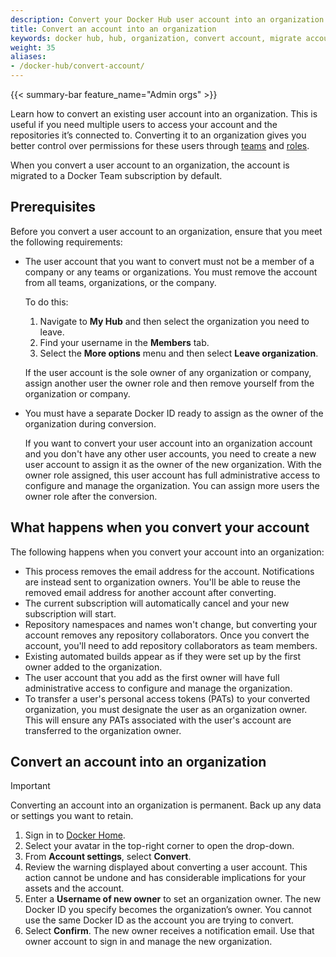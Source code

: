 ```yaml
---
description: Convert your Docker Hub user account into an organization
title: Convert an account into an organization
keywords: docker hub, hub, organization, convert account, migrate account
weight: 35
aliases:
- /docker-hub/convert-account/
---
```


{{< summary-bar feature_name="Admin orgs" >}}

Learn how to convert an existing user account into an organization. This is
useful if you need multiple users to access your account and the repositories
it’s connected to. Converting it to an organization gives you better control
over permissions for these users through
[teams](/manuals/admin/organization/manage-a-team.md) and
[roles](/manuals/security/for-admins/roles-and-permissions.md).

When you convert a user account to an organization, the account is migrated to
a Docker Team subscription by default.

## Prerequisites

Before you convert a user account to an organization, ensure that you meet the following requirements:

- The user account that you want to convert must not be a member of a company or any teams or organizations. You must remove the account from all teams, organizations, or the company.

    To do this:
    1. Navigate to **My Hub** and then select the organization you need to leave.
    1. Find your username in the **Members** tab.
    1. Select the **More options** menu and then select **Leave organization**.

    If the user account is the sole owner of any organization or company, assign another user the owner role and then remove yourself from the organization or company.

-  You must have a separate Docker ID ready to assign as the owner of the organization during conversion.

    If you want to convert your user account into an organization account and you don't have any other user accounts, you need to create a new user account to assign it as the owner of the new organization. With the owner role assigned, this user account has full administrative access to configure and manage the organization. You can assign more users the owner role after the conversion.

## What happens when you convert your account

The following happens when you convert your account into
an organization:

- This process removes the email address for the account. Notifications are
instead sent to organization owners. You'll be able to reuse the
removed email address for another account after converting.
- The current subscription will automatically cancel and your new subscription
will start.
- Repository namespaces and names won't change, but converting your account
removes any repository collaborators. Once you convert the account, you'll need
to add repository collaborators as team members.
- Existing automated builds appear as if they were set up by the first owner
added to the organization.
- The user account that you add as the first owner will have full
administrative access to configure and manage the organization.
- To transfer a user's personal access tokens (PATs) to your converted
organization, you must designate the user as an organization owner. This will
ensure any PATs associated with the user's account are transferred to the
organization owner.

## Convert an account into an organization

> [!IMPORTANT]
>
> Converting an account into an organization is permanent. Back up any data
 or settings you want to retain.

1. Sign in to [Docker Home](https://app.docker.com/).
1. Select your avatar in the top-right corner to open the drop-down.
1. From **Account settings**, select **Convert**.
1. Review the warning displayed about converting a user account. This action
cannot be undone and has considerable implications for your assets and the
account.
1. Enter a **Username of new owner** to set an organization owner. The new
Docker ID you specify becomes the organization’s owner. You cannot use the
same Docker ID as the account you are trying to convert.
1. Select **Confirm**. The new owner receives a notification email. Use that
owner account to sign in and manage the new organization.
